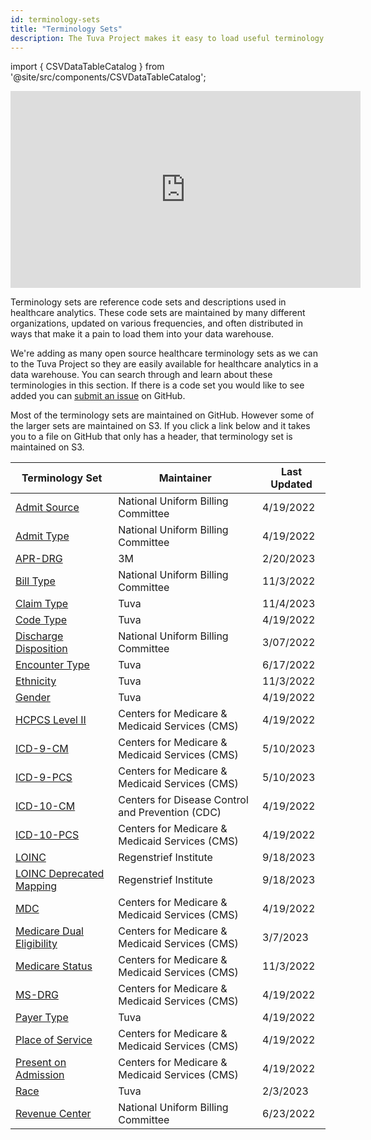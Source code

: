 ```yaml
---
id: terminology-sets
title: "Terminology Sets"
description: The Tuva Project makes it easy to load useful terminology sets like ICD-10 codes directly into your data warehouse where you need them for analytics.
---
```

import { CSVDataTableCatalog } from '@site/src/components/CSVDataTableCatalog';

<iframe width="560" height="315" src="https://www.youtube.com/embed/oJyuJ4XFYNI?si=2OqvRdcL9D9itUrB" title="YouTube video player" frameborder="0" allow="accelerometer; autoplay; clipboard-write; encrypted-media; gyroscope; picture-in-picture; web-share" allowfullscreen="true"></iframe>

Terminology sets are reference code sets and descriptions used in healthcare analytics.  These code sets are maintained by many different organizations, updated on various frequencies, and often distributed in ways that make it a pain to load them into your data warehouse.

We're adding as many open source healthcare terminology sets as we can to the Tuva Project so they are easily available for healthcare analytics in a data warehouse.  You can search through and learn about these terminologies in this section.  If there is a code set you would like to see added you can [submit an issue](https://github.com/tuva-health/the_tuva_project/issues) on GitHub.

Most of the terminology sets are maintained on GitHub.  However some of the larger sets are maintained on S3.  If you click a link below and it takes you to a file on GitHub that only has a header, that terminology set is maintained on S3.


| Terminology Set            | Maintainer                                       | Last Updated | 
|----------------------------|--------------------------------------------------|--------------|
| [Admit Source](https://github.com/tuva-health/the_tuva_project/blob/main/seeds/terminology/terminology__admit_source.csv)           | National Uniform Billing Committee              | 4/19/2022    |
| [Admit Type](https://github.com/tuva-health/the_tuva_project/blob/main/seeds/terminology/terminology__admit_type.csv)             | National Uniform Billing Committee              | 4/19/2022    |
| [APR-DRG](https://github.com/tuva-health/the_tuva_project/blob/main/seeds/terminology/terminology__apr_drg.csv)                | 3M                                               | 2/20/2023    |
| [Bill Type](https://github.com/tuva-health/the_tuva_project/blob/main/seeds/terminology/terminology__bill_type.csv)              | National Uniform Billing Committee              | 11/3/2022    |
| [Claim Type](https://github.com/tuva-health/the_tuva_project/blob/main/seeds/terminology/terminology__claim_type.csv)             | Tuva                                             | 11/4/2023    |
| [Code Type](https://github.com/tuva-health/the_tuva_project/blob/main/seeds/terminology/terminology__code_type.csv)              | Tuva                                             | 4/19/2022    |
| [Discharge Disposition](https://github.com/tuva-health/the_tuva_project/blob/main/seeds/terminology/terminology__discharge_disposition.csv)  | National Uniform Billing Committee              | 3/07/2022    |
| [Encounter Type](https://github.com/tuva-health/the_tuva_project/blob/main/seeds/terminology/terminology__encounter_type.csv)         | Tuva                                             | 6/17/2022    |
| [Ethnicity](https://github.com/tuva-health/the_tuva_project/blob/main/seeds/terminology/terminology__ethnicity.csv)              | Tuva                                             | 11/3/2022    |
| [Gender](https://github.com/tuva-health/the_tuva_project/blob/main/seeds/terminology/terminology__gender.csv)                 | Tuva                                             | 4/19/2022    |
| [HCPCS Level II](https://github.com/tuva-health/the_tuva_project/blob/main/seeds/terminology/terminology__hcpcs_level_2.csv)         | Centers for Medicare & Medicaid Services (CMS)   | 4/19/2022    |
| [ICD-9-CM](https://github.com/tuva-health/the_tuva_project/blob/main/seeds/terminology/terminology__icd_9_cm.csv)               | Centers for Medicare & Medicaid Services (CMS)   | 5/10/2023    |
| [ICD-9-PCS](https://github.com/tuva-health/the_tuva_project/blob/main/seeds/terminology/terminology__icd_9_pcs.csv)              | Centers for Medicare & Medicaid Services (CMS)   | 5/10/2023    |
| [ICD-10-CM](https://github.com/tuva-health/the_tuva_project/blob/main/seeds/terminology/terminology__icd_10_cm.csv)              | Centers for Disease Control and Prevention (CDC) | 4/19/2022    |
| [ICD-10-PCS](https://github.com/tuva-health/the_tuva_project/blob/main/seeds/terminology/terminology__icd_10_pcs.csv)             | Centers for Medicare & Medicaid Services (CMS)   | 4/19/2022    |
| [LOINC](https://github.com/tuva-health/the_tuva_project/blob/main/seeds/terminology/terminology__loinc.csv)                  | Regenstrief Institute                            | 9/18/2023    |
| [LOINC Deprecated Mapping](https://github.com/tuva-health/the_tuva_project/blob/main/seeds/terminology/terminology__loinc_deprecated_mapping.csv)| Regenstrief Institute                            | 9/18/2023    |
| [MDC](https://github.com/tuva-health/the_tuva_project/blob/main/seeds/terminology/terminology__mdc.csv)                    | Centers for Medicare & Medicaid Services (CMS)   | 4/19/2022    |
| [Medicare Dual Eligibility](https://github.com/tuva-health/the_tuva_project/blob/main/seeds/terminology/terminology__medicare_dual_eligibility.csv)| Centers for Medicare & Medicaid Services (CMS)   | 3/7/2023     |
| [Medicare Status](https://github.com/tuva-health/the_tuva_project/blob/main/seeds/terminology/terminology__medicare_status.csv)        | Centers for Medicare & Medicaid Services (CMS)   | 11/3/2022    |
| [MS-DRG](https://github.com/tuva-health/the_tuva_project/blob/main/seeds/terminology/terminology__ms_drg.csv)                 | Centers for Medicare & Medicaid Services (CMS)   | 4/19/2022    |
| [Payer Type](https://github.com/tuva-health/the_tuva_project/blob/main/seeds/terminology/terminology__payer_type.csv)             | Tuva                                             | 4/19/2022    |
| [Place of Service](https://github.com/tuva-health/the_tuva_project/blob/main/seeds/terminology/terminology__place_of_service.csv)       | Centers for Medicare & Medicaid Services (CMS)   | 4/19/2022    |
| [Present on Admission](https://github.com/tuva-health/the_tuva_project/blob/main/seeds/terminology/terminology__present_on_admission.csv)   | Centers for Medicare & Medicaid Services (CMS)   | 4/19/2022    |
| [Race](https://github.com/tuva-health/the_tuva_project/blob/main/seeds/terminology/terminology__race.csv)                   | Tuva                                             | 2/3/2023     |
| [Revenue Center](https://github.com/tuva-health/the_tuva_project/blob/main/seeds/terminology/terminology__revenue_center.csv)         | National Uniform Billing Committee              | 6/23/2022    |
